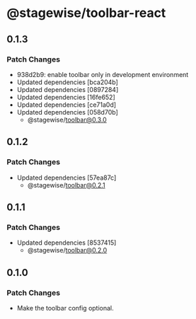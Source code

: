 # @stagewise/toolbar-react

## 0.1.3

### Patch Changes

- 938d2b9: enable toolbar only in development environment
- Updated dependencies [bca204b]
- Updated dependencies [0897284]
- Updated dependencies [16fe652]
- Updated dependencies [ce71a0d]
- Updated dependencies [058d70b]
  - @stagewise/toolbar@0.3.0

## 0.1.2

### Patch Changes

- Updated dependencies [57ea87c]
  - @stagewise/toolbar@0.2.1

## 0.1.1

### Patch Changes

- Updated dependencies [8537415]
  - @stagewise/toolbar@0.2.0

## 0.1.0

### Patch Changes

- Make the toolbar config optional.
